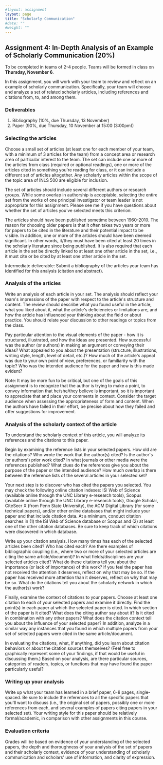 ```yaml
---
#layout: assignment
layout: page
title: "Scholarly Communication"
#date: ""
#weight: ""
---
```


<span id="scholcomm"></span>Assignment 4: In-Depth Analysis of an Example of Scholarly Communication (20%)
----------------------------------------------------------------------------------------------------------

To be completed in teams of 2-4 people. Teams will be formed in class on **Thursday, November 6**.

In this assignment, you will work with your team to review and reflect on an example of scholarly communication.
Specifically, your team will choose and analyze a set of related scholarly articles, including references and citations from, to, and among them.

### Deliverables

1.  <span class="assignmentname">Bibliography </span>(10%, <span
    class="due">due Thursday, 13 November</span>)
2.  <span class="assignmentname">Paper</span> (90%, <span
    class="due">due Thursday, 10 November at 15:00 (3:00pm)</span>)

### Selecting the articles

Choose a small set of articles (at least one for each member of your team, with a minimum of 3 articles for the team) from a concept area or research area of particular interest to the team. 
The set can include one or more of the articles from class (required or optional readings), one or more of the articles cited in something you're reading for class, or it can include a different set of articles altogether. 
Any scholarly articles within the scope of the topic area of INLS 500 are eligible for inclusion.

The set of articles should include several different authors or research groups. While some overlap in authorship is acceptable, selecting the entire set from the works of one principal investigator or team leader is not appropriate for this assignment. 
Please see me if you have questions about whether the set of articles you've selected meets this criterion.

The articles should have been published sometime between 1960-2010. 
The reason for choosing older papers is that it often takes two years or more for papers to be cited in the literature and their potential impact to be visible. 
In addition, one or more of the articles should have been deemed significant. In other words, it/they must have been cited at least 20 times in the scholarly literature since being published. 
It is also required that each article in the set be directly linked to at least one other article in the set, i.e., it must cite or be cited by at least one other article in the set.

Intermediate deliverable: Submit a bibliography of the articles your team has identified for this analysis (citation and abstract).

### Analysis of the articles

Write an analysis of each article in your set. 
The analysis should reflect your team's impressions of the paper with respect to the article's structure and content. 
The review should describe what you found useful in the article, what you liked about it, what the article's deficiencies or limitations are, and how the article has influenced your thinking about the field or about practice. 
You should relate your discussion to other readings or topics from the class.

Pay particular attention to the visual elements of the paper - how it is structured, illustrated, and how the ideas are presented. 
How successful was the author (or authors) in making an argument or conveying their ideas? 
What appealed to you about the presentation (structure, illustrations, writing style, length, level of detail, etc.)? 
How much of the article's appeal was due to your own point of view, preferences, or familiarity with the topic? Who was the intended audience for the paper and how is this made evident?

Note: It may be more fun to be critical, but one of the goals of this assignment is to recognize that the author is trying to make a point, to convey information that he/she/they believe is important, so it is important to appreciate that and place your comments in context.
Consider the target audience when assessing the appropriateness of form and content. When the authors have failed in their effort, be precise about how they failed and offer suggestions for improvement.

### Analysis of the scholarly context of the article

To understand the scholarly context of this article, you will analyze its references and the citations to this paper.

Begin by examining the reference lists in your selected papers. 
How old are the citations? Who wrote the work that the author(s) cited? 
Is the author's (or authors') prior work cited? 
In what journals or other media were the references published? 
What clues do the references give you about the purpose of the paper or the intended audience? 
How much overlap is there between the reference lists of the several articles in your selected set?

Your next step is to discover who has cited the papers you selected. 
You may check the following online citation indexes: ISI Web of Science (available online through the UNC Library e-research tools), Scopus (available online through the UNC Library e-research tools), Google Scholar, CiteSeer X (from Penn State University), the ACM Digital Library (for some technical papers), and/or other online databases that might include your paper and that include citation data. 
At a minimum, conduct citation searches in (1) the ISI Web of Science database or Scopus and (2) at least one of the other citation databases. 
Be sure to keep track of which citations were discovered in which database.

Write up your citation analysis. 
How many times has each of the selected articles been cited? 
Who has cited each? 
Are there examples of bibliographic coupling (i.e., where two or more of your selected articles are citing the same article/document)? 
In what fields/disciplines are your selected articles cited? 
What do these citations tell you about the importance (or lack of importance) of this work? 
If you feel the paper has not received the attention it deserves, reflect on why that may be so. 
If the paper has received more attention than it deserves, reflect on why that may be so. 
What do the citations tell you about the scholarly network in which the author(s) work?

Finally, examine the context of citations to your papers. 
Choose at least one citation to each of your selected papers and examine it directly. 
Find the point(s) in each paper at which the selected paper is cited. 
In which section of the paper is it cited? 
What does the citing author say about it? 
Is it cited in combination with any other papers? 
What does the citation context tell you about the influence of your selected paper? 
In addition, analyze in a similar way any instances that you found in which multiple papers from your set of selected papers were cited in the same article/document.

In evaluating the citations, what, if anything, did you learn about citation behaviors or about the citation sources themselves? 
(Feel free to graphically represent some of your findings, if that would be useful in discussing them.) 
Based on your analysis, are there particular sources, categories of readers, topics, or functions that may have found the paper particularly useful?

### Writing up your analysis

Write up what your team has learned in a brief paper, 6-8 pages, single-spaced. 
Be sure to include the references to all the specific papers that you'll want to discuss (i.e., the original set of papers, possibly one or more references from each, and several examples of papers citing papers in your selected set). 
Your writing style for this paper should be relatively formal/academic, in comparison with other assignments in this course.

### Evaluation criteria

Grades will be based on evidence of your understanding of the selected papers, the depth and thoroughness of your analysis of the set of papers and their scholarly context, evidence of your understanding of scholarly
communication and scholars' use of information, and clarity of expression.
